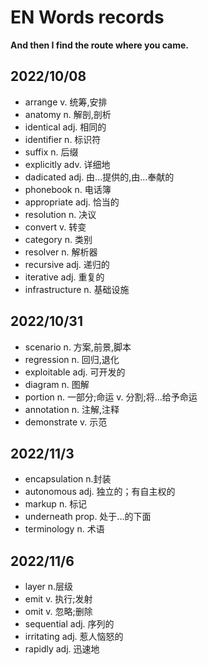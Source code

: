 # EN Words records

**And then I find the route where you came.**

## 2022/10/08

- arrange v. 统筹,安排
- anatomy n. 解剖,剖析
- identical adj. 相同的
- identifier n. 标识符
- suffix n. 后缀
- explicitly adv. 详细地
- dadicated adj. 由...提供的,由...奉献的
- phonebook n. 电话簿
- appropriate adj. 恰当的
- resolution n. 决议
- convert v. 转变
- category n. 类别
- resolver n. 解析器
- recursive adj. 递归的
- iterative adj. 重复的
- infrastructure n. 基础设施

## 2022/10/31

- scenario n. 方案,前景,脚本
- regression n. 回归,退化
- exploitable adj. 可开发的
- diagram n. 图解
- portion n. 一部分;命运 v. 分割;将...给予命运
- annotation n. 注解,注释
- demonstrate v. 示范

## 2022/11/3

- encapsulation n.封装
- autonomous adj. 独立的；有自主权的 
- markup n. 标记
- underneath prop. 处于...的下面
- terminology n. 术语

## 2022/11/6

- layer n.层级
- emit v. 执行;发射
- omit v. 忽略;删除
- sequential adj. 序列的
- irritating adj. 惹人恼怒的
- rapidly adj. 迅速地